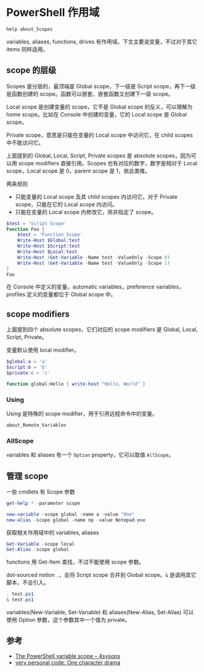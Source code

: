 # PowerShell 作用域

```powershell
help about_Scopes
```

variables, aliases, functions, drives 有作用域。下文主要说变量，不过对于其它 items 同样适用。

## scope 的层级

Scopes 是分层的，最顶端是 Global scope，下一级是 Script scope，再下一级是函数创建的 scope。函数可以嵌套，嵌套函数又创建下一级 scope。

Local scope 是创建变量的 scope，它不是 Global scope 的反义，可以理解为 home scope。比如在 Console 中创建的变量，它的 Local scope 是 Global scope。

Private scope，意思是只能在变量的 Local scope 中访问它，在 child scopes 中不能访问它。

上面提到的 Global, Local, Script, Private scopes 是 absolute scopes，因为可以用 scope modifiers 直接引用。Scopes 也有对应的数字，数字是相对于 Local scope，Local scope 是 0，parent scope 是 1，依此类推。

两条规则

- 只能变量的 Local scope 及其 child scopes 内访问它。对于 Private scope，只能在它的 Local scope 内访问。
- 只能在变量的 Local scope 内修改它，除非指定了 scope。

```powershell
$test = 'Script Scope'
Function Foo {
    $test = 'Function Scope'
    Write-Host $Global:test
    Write-Host $Script:test
    Write-Host $Local:test
    Write-Host (Get-Variable -Name test -ValueOnly -Scope 0)
    Write-Host (Get-Variable -Name test -ValueOnly -Scope 1)
}
Foo
```

在 Console 中定义的变量，automatic variables，preference variables，profiles 定义的变量都位于 Global scope 中。

## scope modifiers

上面提到四个 absolute scopes，它们对应的 scope modifiers 是 Global, Local, Script, Private。

变量默认使用 local modifier。

```powershell
$global:a = 'a'
$script:b = 'b'
$private:c = 'c'

function global:Hello { write-host "Hello, World" }
```

### Using

Using 是特殊的 scope modifier，用于引用远程命令中的变量。

```powershell
about_Remote_Variables
```

### AllScope

variables 和 aliases 有一个 `Option` property，它可以取值 `AllScope`。


## 管理 scope

一些 cmdlets 有 Scope 参数

```powershell
get-help * -parameter scope
```

```powershell
new-variable -scope global -name a -value "One"
new-alias -scope global -name np -value Notepad.exe
```

获取相关作用域中的 variables, aliases

```powershell
Get-Variable -scope local
Get-Alias -scope global
```

functions 用 Get-Item 查找，不过不能使用 scope 参数。

dot-sourced notion `.`，会将 Script scope 合并到 Global scope。`&` 是调用其它脚本，不会引入。

```powershell
. test.ps1
& test.ps1
```

variables(New-Variable, Set-Variable) 和 aliases(New-Alias, Set-Alias) 可以使用 Option 参数，这个参数其中一个值为 private。


## 参考

- [The PowerShell variable scope – 4sysops](https://4sysops.com/archives/the-powershell-variable-scope/)
- [very personal code: One character drama](http://personal-code.blogspot.com/2012/08/one-character-drama.html)
